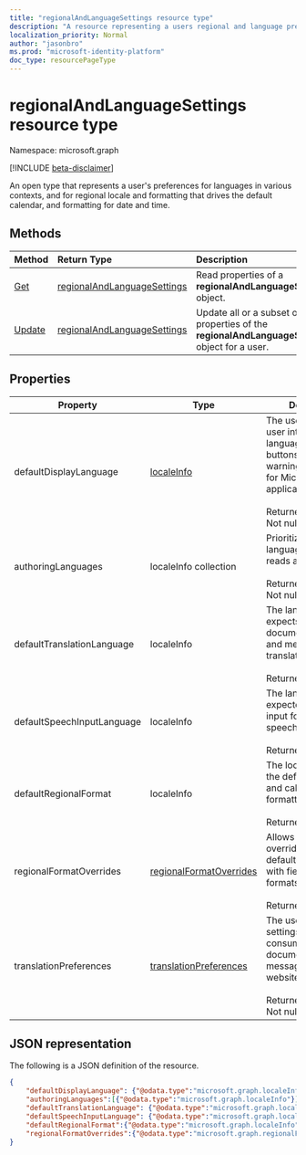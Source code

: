 ```yaml
---
title: "regionalAndLanguageSettings resource type"
description: "A resource representing a users regional and language preferences"
localization_priority: Normal
author: "jasonbro"
ms.prod: "microsoft-identity-platform"
doc_type: resourcePageType
---
```


# regionalAndLanguageSettings resource type

Namespace: microsoft.graph

[!INCLUDE [beta-disclaimer](../../includes/beta-disclaimer.md)]

An open type that represents a user's preferences for languages in various contexts, and for regional locale and formatting that drives the default calendar, and formatting for date and time.

## Methods

| Method                                                 | Return Type                                                   | Description                                                                                        |
|:-------------------------------------------------------|:--------------------------------------------------------------|:---------------------------------------------------------------------------------------------------|
| [Get](../api/regionalAndLanguageSettings-get.md)       | [regionalAndLanguageSettings](regionalAndLanguageSettings.md) | Read properties of a **regionalAndLanguageSettings** object.                                       |
| [Update](../api/regionalandlanguagesettings-update.md) | [regionalAndLanguageSettings](regionalAndLanguageSettings.md) | Update all or a subset of the properties of the **regionalAndLanguageSettings** object for a user. |

## Properties
| Property                   | Type                                                  | Description                                                                                                                                                         |
|----------------------------|-------------------------------------------------------|---------------------------------------------------------------------------------------------------------------------------------------------------------------------|
| defaultDisplayLanguage     | [localeInfo](localeinfo.md)                           | The  user's preferred user interface language (menus, buttons, ribbons, warning messages) for Microsoft web applications.<br><br>Returned by default. Not nullable. |
| authoringLanguages         | localeInfo collection                                 | Prioritized list of languages the user reads and authors in.<br><br>Returned by default. Not nullable.                                                              |
| defaultTranslationLanguage | localeInfo                                            | The language a user expects to have documents, emails, and messages translated into.<br><br>Returned by default.                                                    |
| defaultSpeechInputLanguage | localeInfo                                            | The language a user expected to use as input for text to speech scenarios.<br><br>Returned by default.                                                              |
| defaultRegionalFormat      | localeInfo                                            | The locale that drives the default date, time, and calendar formatting.<br><br>Returned by default.                                                                 |
| regionalFormatOverrides    | [regionalFormatOverrides](regionalformatoverrides.md) | Allows a user to override their defaultRegionalFormat with field specific formats.<br><br>Returned by default.                                                      |
| translationPreferences     | [translationPreferences](translationPreferences.md)   | The user's preferred settings when consuming translated documents, emails, messages, and websites.<br><br>Returned by default. Not nullable.                                       |

## JSON representation

The following is a JSON definition of the resource.

<!--{
  "blockType": "resource",
  "@odata.type": "microsoft.graph.regionalAndLanguageSettings"
} -->

```json
{
    "defaultDisplayLanguage": {"@odata.type":"microsoft.graph.localeInfo"},
    "authoringLanguages":[{"@odata.type":"microsoft.graph.localeInfo"}] ,
    "defaultTranslationLanguage": {"@odata.type":"microsoft.graph.localeInfo"},
    "defaultSpeechInputLanguage": {"@odata.type":"microsoft.graph.localeInfo"},
    "defaultRegionalFormat":{"@odata.type":"microsoft.graph.localeInfo"},
    "regionalFormatOverrides":{"@odata.type":"microsoft.graph.regionalFormatOverrides"}
}
```
<!-- {
  "type": "#page.annotation",
  "description": "regionalAndLanguageSettings resource",
  "keywords": "",
  "section": "documentation",
  "tocPath": ""
}-->


